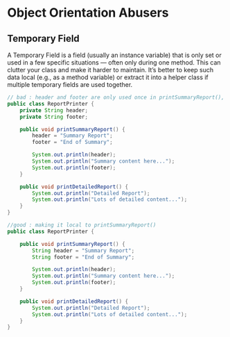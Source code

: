# Object Orientation Abusers

## Temporary Field

A Temporary Field is a field (usually an instance variable) that is only set or used in a few specific situations — 
often only during one method. This can clutter your class and make it harder to maintain. 
It’s better to keep such data local (e.g., as a method variable) or extract it into a helper class if multiple temporary fields are used together.

```java
// bad : header and footer are only used once in printSummaryReport(), why are we unnecessarily creating state? 
public class ReportPrinter {
    private String header;
    private String footer;

    public void printSummaryReport() {
        header = "Summary Report";
        footer = "End of Summary";

        System.out.println(header);
        System.out.println("Summary content here...");
        System.out.println(footer);
    }

    public void printDetailedReport() {
        System.out.println("Detailed Report");
        System.out.println("Lots of detailed content...");
    }
}

//good : making it local to printSummaryReport()
public class ReportPrinter {

    public void printSummaryReport() {
        String header = "Summary Report";
        String footer = "End of Summary";

        System.out.println(header);
        System.out.println("Summary content here...");
        System.out.println(footer);
    }

    public void printDetailedReport() {
        System.out.println("Detailed Report");
        System.out.println("Lots of detailed content...");
    }
}
```
